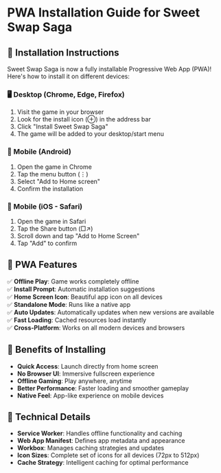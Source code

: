 # PWA Installation Guide for Sweet Swap Saga

## 📱 Installation Instructions

Sweet Swap Saga is now a fully installable Progressive Web App (PWA)! Here's how to install it on different devices:

### 🖥️ Desktop (Chrome, Edge, Firefox)
1. Visit the game in your browser
2. Look for the install icon (⊕) in the address bar
3. Click "Install Sweet Swap Saga"
4. The game will be added to your desktop/start menu

### 📱 Mobile (Android)
1. Open the game in Chrome
2. Tap the menu button (⋮)
3. Select "Add to Home screen"
4. Confirm the installation

### 🍎 Mobile (iOS - Safari)
1. Open the game in Safari
2. Tap the Share button (□↗)
3. Scroll down and tap "Add to Home Screen"
4. Tap "Add" to confirm

## 🌟 PWA Features

✅ **Offline Play**: Game works completely offline  
✅ **Install Prompt**: Automatic installation suggestions  
✅ **Home Screen Icon**: Beautiful app icon on all devices  
✅ **Standalone Mode**: Runs like a native app  
✅ **Auto Updates**: Automatically updates when new versions are available  
✅ **Fast Loading**: Cached resources load instantly  
✅ **Cross-Platform**: Works on all modern devices and browsers  

## 🎯 Benefits of Installing

- **Quick Access**: Launch directly from home screen
- **No Browser UI**: Immersive fullscreen experience
- **Offline Gaming**: Play anywhere, anytime
- **Better Performance**: Faster loading and smoother gameplay
- **Native Feel**: App-like experience on mobile devices

## 🔧 Technical Details

- **Service Worker**: Handles offline functionality and caching
- **Web App Manifest**: Defines app metadata and appearance
- **Workbox**: Manages caching strategies and updates
- **Icon Sizes**: Complete set of icons for all devices (72px to 512px)
- **Cache Strategy**: Intelligent caching for optimal performance
